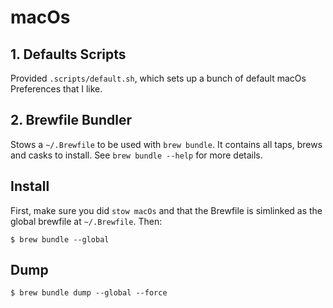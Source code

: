 # macOs

## 1. Defaults Scripts

Provided `.scripts/default.sh`, which sets up a bunch of default macOs Preferences that I like.

## 2. Brewfile Bundler

Stows a `~/.Brewfile` to be used with `brew bundle`. It contains all taps, brews and casks to install. See `brew bundle --help` for more details.

## Install

First, make sure you did `stow macOs` and that the Brewfile is simlinked as the global brewfile at `~/.Brewfile`. Then:

```shell
$ brew bundle --global
```

## Dump

```shell
$ brew bundle dump --global --force
```
